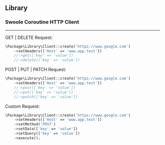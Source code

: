 ## Library

### Swoole Coroutine HTTP Client

---

GET | DELETE Request:
```php
\Package\Library\Client::create('https://www.google.com')
    ->setHeaders(['Host' => 'www.app.test'])
    //->get(['key' => 'value'])
    //->delete(['key' => 'value'])
```

POST | PUT | PATCH Request:
```php
\Package\Library\Client::create('https://www.google.com')
    ->setHeaders(['Host' => 'www.app.test'])
    //->post(['key' => 'value'])
    //->put(['key' => 'value'])
    //->patch(['key' => 'value'])
```

Custom Request:
```php
\Package\Library\Client::create('https://www.google.com')
    ->setHeaders(['Host' => 'www.app.test'])
    ->setMethod('POST')
    ->setData(['key' => 'value'])
    ->setQuery(['key' => 'value'])
    ->execute();   
```